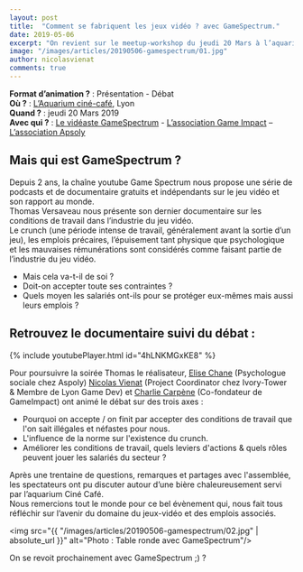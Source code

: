 ```yaml
---
layout: post
title:  "Comment se fabriquent les jeux vidéo ? avec GameSpectrum."
date: 2019-05-06
excerpt: "On revient sur le meetup-workshop du jeudi 20 Mars à l’aquarium ciné-café, co-organisé avec l’association Game Impact et le vidéaste GameSpectrum !"
image: "/images/articles/20190506-gamespectrum/01.jpg"
author: nicolasvienat
comments: true
---
```


**Format d’animation ?** : Présentation - Débat  
**Où ?** : [L’Aquarium ciné-café](http://aquarium-cine-cafe.fr/), Lyon   
**Quand ?** : jeudi 20 Mars 2019  
**Avec qui ?** : [Le vidéaste GameSpectrum](https://www.youtube.com/user/XxIxostxX/about) - [L’association Game Impact](https://www.facebook.com/g4meimpact/) – [L’association Apsoly](http://apsoly.com)  

## Mais qui est GameSpectrum ?

Depuis 2 ans, la chaîne youtube Game Spectrum nous propose une série de podcasts et de documentaire gratuits et indépendants sur le jeu vidéo et son rapport au monde.  
Thomas Versaveau nous présente son dernier documentaire sur les conditions de travail dans l’industrie du jeu vidéo.  
Le crunch (une période intense de travail, généralement avant la sortie d’un jeu), les emplois précaires, l’épuisement tant physique que psychologique et les mauvaises rémunérations sont considérés comme faisant partie de l’industrie du jeu vidéo.  

  * Mais cela va-t-il de soi ?
  * Doit-on accepter toute ses contraintes ? 
  * Quels moyen les salariés ont-ils pour se protéger eux-mêmes mais aussi leurs emplois ? 

## Retrouvez le documentaire suivi du débat : 

{% include youtubePlayer.html id="4hLNKMGxKE8" %}

Pour poursuivre la soirée Thomas le réalisateur, [Elise Chane]({{site.data.linkedin.elisechane}}) (Psychologue sociale chez Aspoly) [Nicolas Vienat]({{site.data.linkedin.nicolasvienat}}) (Project Coordinator chez Ivory-Tower & Membre de Lyon Game Dev) et [Charlie Carpène]({{site.data.linkedin.charliecarpene}}) (Co-fondateur de GameImpact) ont animé le débat sur des trois axes :  
  - Pourquoi on accepte / on finit par accepter des conditions de travail que l'on sait illégales et néfastes pour nous.  
  - L'influence de la norme sur l'existence du crunch.  
  - Améliorer les conditions de travail, quels leviers d'actions & quels rôles peuvent jouer les salariés du secteur ?  
  
Après une trentaine de questions, remarques et partages avec l'assemblée, les spectateurs ont pu discuter autour d’une bière chaleureusement servi par l’aquarium Ciné Café.  
Nous remercions tout le monde pour ce bel évènement qui, nous fait tous réfléchir sur l’avenir du domaine du jeux-vidéo et des emplois associés.  

<span class="image fit"><img src="{{ "/images/articles/20190506-gamespectrum/02.jpg" | absolute_url }}" alt="Photo : Table ronde avec GameSpectrum"/></span>  

On se revoit prochainement avec GameSpectrum ;) ? 
